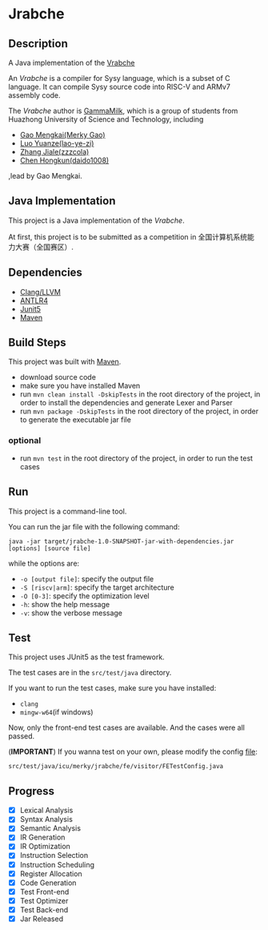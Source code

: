# Jrabche
## Description
A Java implementation of the [Vrabche](https://github.com/Gaomengkai/Vrabche)

An _Vrabche_ is a compiler for Sysy language, which is a subset of C language. It can compile Sysy source code into RISC-V and ARMv7 assembly code.

The _Vrabche_ author is [GammaMilk](https://github.com/GammaMilk), 
which is a group of students from Huazhong University of Science and Technology, including
- [Gao Mengkai(Merky Gao)](https://github.com/Gaomengkai)
- [Luo Yuanze(lao-ye-zi)](https://github.com/lao-ye-zi)
- [Zhang Jiale(zzzcola)](https://github.com/zzzcola)
- [Chen Hongkun(daido1008)](https://github.com/daiduo1008)

,lead by Gao Mengkai.

## Java Implementation
This project is a Java implementation of the _Vrabche_.

At first, this project is to be submitted as a competition in 全国计算机系统能力大赛（全国赛区）.

## Dependencies
- [Clang/LLVM](https://llvm.org/)
- [ANTLR4](https://www.antlr.org/)
- [Junit5](https://junit.org/junit5/)
- [Maven](https://maven.apache.org/)

## Build Steps
This project was built with [Maven](https://maven.apache.org/).
- download source code
- make sure you have installed Maven
- run `mvn clean install -DskipTests` in the root directory of the project,
    in order to install the dependencies and generate Lexer and Parser
- run `mvn package -DskipTests` in the root directory of the project,
    in order to generate the executable jar file

### optional
- run `mvn test` in the root directory of the project,
    in order to run the test cases

## Run

This project is a command-line tool.

You can run the jar file with the following command:

```shell
java -jar target/jrabche-1.0-SNAPSHOT-jar-with-dependencies.jar [options] [source file]
```

while the options are:

- `-o [output file]`: specify the output file
- `-S [riscv|arm]`: specify the target architecture
- `-O [0-3]`: specify the optimization level
- `-h`: show the help message
- `-v`: show the verbose message

## Test
This project uses JUnit5 as the test framework.

The test cases are in the `src/test/java` directory.

If you want to run the test cases, make sure you have installed:

- `clang`
- `mingw-w64`(if windows)

Now, only the front-end test cases are available. And the cases
were all passed.

(**IMPORTANT**)
If you wanna test on your own, please modify the config 
[file](src/test/java/icu/merky/jrabche/fe/visitor/FETestConfig.java):
```
src/test/java/icu/merky/jrabche/fe/visitor/FETestConfig.java
```
## Progress
- [x] Lexical Analysis
- [x] Syntax Analysis
- [x] Semantic Analysis
- [x] IR Generation
- [x] IR Optimization
- [x] Instruction Selection
- [x] Instruction Scheduling
- [x] Register Allocation
- [x] Code Generation
- [x] Test Front-end
- [x] Test Optimizer
- [x] Test Back-end
- [x] Jar Released